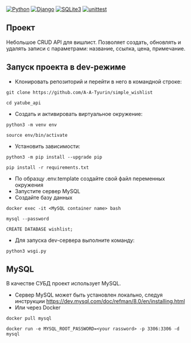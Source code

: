 [![Python](https://img.shields.io/badge/-Python-464646?style=flat-square&logo=Python)](https://www.python.org/)
[![Django](https://img.shields.io/badge/-Django-464646?style=flat-square&logo=Django)](https://www.djangoproject.com/)
[![SQLite3](https://img.shields.io/badge/-SQLite-464646?style=flat-square&logo=SQLite)](https://www.sqlite.org/)
[![unittest](https://img.shields.io/badge/-unittest-464646?style=flat-square&logo=unittest)](https://docs.python.org/3/library/unittest.html)

## Проект

Небольшое CRUD API для вишлист. Позволяет создать, обновлять и удалять записи с параметрами: название, ссылка, цена, примечание.

## Запуск проекта в dev-режиме
 - Клонировать репозиторий и перейти в него в командной строке:
```
git clone https://github.com/A-A-Tyurin/simple_wishlist
```
```
cd yatube_api
```
 - Cоздать и активировать виртуальное окружение:
```
python3 -m venv env
```
```
source env/bin/activate
```
 - Установить зависимости:
```
python3 -m pip install --upgrade pip
```
```
pip install -r requirements.txt
```
- По образцу .env.template создайте свой файл переменных окружения
- Запустите сервер MySQL
- Создайте базу данных
```
docker exec -it <MySQL container name> bash
```
```
mysql --password
```
```
CREATE DATABASE wishlist;
```
- Для запуска dev-сервера выполните команду:
```
python3 wsgi.py
```

## MySQL

В качестве СУБД проект использует MySQL.
- Сервер MySQL может быть установлен локально, следуя инструкции
https://dev.mysql.com/doc/refman/8.0/en/installing.html
- Или через Docker
```
docker pull mysql
```
```
docker run -e MYSQL_ROOT_PASSWORD=<your rassword> -p 3306:3306 -d mysql
```
